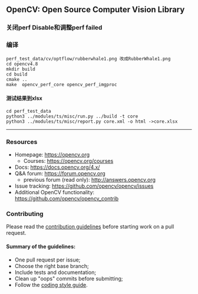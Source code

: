 ## OpenCV: Open Source Computer Vision Library

### 关闭perf Disable和调整perf failed 
### 编译
```
perf_test_data/cv/optflow/rubberwhale1.png 改成RubberWhale1.png
cd opencv4.8
mkdir build
cd build
cmake ..
make  opencv_perf_core opencv_perf_imgproc
```
#### 测试结果到xlsx
```
cd perf_test_data
python3 ../modules/ts/misc/run.py ../build -t core
python3 ../modules/ts/misc/report.py core.xml -o html ->core.xlsx
```
---
### Resources

* Homepage: <https://opencv.org>
  * Courses: <https://opencv.org/courses>
* Docs: <https://docs.opencv.org/4.x/>
* Q&A forum: <https://forum.opencv.org>
  * previous forum (read only): <http://answers.opencv.org>
* Issue tracking: <https://github.com/opencv/opencv/issues>
* Additional OpenCV functionality: <https://github.com/opencv/opencv_contrib> 


### Contributing

Please read the [contribution guidelines](https://github.com/opencv/opencv/wiki/How_to_contribute) before starting work on a pull request.

#### Summary of the guidelines:

* One pull request per issue;
* Choose the right base branch;
* Include tests and documentation;
* Clean up "oops" commits before submitting;
* Follow the [coding style guide](https://github.com/opencv/opencv/wiki/Coding_Style_Guide).
